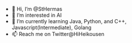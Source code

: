 - 👋 Hi, I’m @StHermas
- 👀 I’m interested in AI
- 🌱 I’m currently learning Java, Python, and C++, Javascript(Intermediate), Golang
- 📫 Reach me on Twitter@HiHeikousen

<!---
StHermas/StHermas is a ✨ special ✨ repository because its `README.md` (this file) appears on your GitHub profile.
You can click the Preview link to take a look at your changes.
--->
